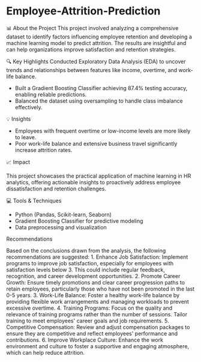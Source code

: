 # Employee-Attrition-Prediction


📊 About the Project
This project involved analyzing a comprehensive dataset to identify factors influencing employee retention and developing a machine learning model to predict attrition. The results are insightful and can help organizations improve satisfaction and retention strategies.

🔍 Key Highlights
Conducted Exploratory Data Analysis (EDA) to uncover trends and relationships between features like income, overtime, and work-life balance.

- Built a Gradient Boosting Classifier achieving 87.4% testing accuracy, enabling reliable predictions.
- Balanced the dataset using oversampling to handle class imbalance effectively.

💡 Insights
- Employees with frequent overtime or low-income levels are more likely to leave.
- Poor work-life balance and extensive business travel significantly increase attrition rates.

📈 Impact

This project showcases the practical application of machine learning in HR analytics, offering actionable insights to proactively address employee dissatisfaction and retention challenges.

💻 Tools & Techniques

- Python (Pandas, Scikit-learn, Seaborn)
- Gradient Boosting Classifier for predictive modeling
- Data preprocessing and visualization

Recommendations

Based on the conclusions drawn from the analysis, the following recommendations are suggested:
    1. Enhance Job Satisfaction: Implement programs to improve job satisfaction, especially for employees with satisfaction levels below 3. This could include regular feedback, recognition, and career development opportunities.
    2. Promote Career Growth: Ensure timely promotions and clear career progression paths to retain employees, particularly those who have not been promoted in the last 0-5 years.
    3. Work-Life Balance: Foster a healthy work-life balance by providing flexible work arrangements and managing workloads to prevent excessive overtime.
    4. Training Programs: Focus on the quality and relevance of training programs rather than the number of sessions. Tailor training to meet employees' career goals and job requirements.
    5. Competitive Compensation: Review and adjust compensation packages to ensure they are competitive and reflect employees' performance and contributions.
    6. Improve Workplace Culture: Enhance the work environment and culture to foster a supportive and engaging atmosphere, which can help reduce attrition.

